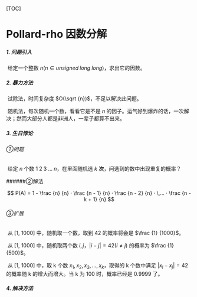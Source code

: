 [TOC]

# Pollard-rho 因数分解

##### 1. 问题引入

​	给定一个整数 $n(n\in unsigned \; long \; long)$，求出它的因数。

##### 2. 暴力方法

​	试除法，时间复杂度 $O(\sqrt {n})$，不足以解决此问题。

​	随机法，每次随机一个数，看看它是不是 $n$ 的因子。运气好到爆炸的话，一次解决；然而大部分人都是非洲人，一辈子都算不出来。

##### 3. 生日悖论

###### ①问题

​	给定 $n$ 个数 $1 \; 2 \; 3 \; ... \; n$，在里面随机选 $k$ **次**，问选到的数中出现重复的概率？

######②解法

$$
P(A) = 1 - \frac {n} {n} · \frac {n - 1} {n} · \frac {n - 2} {n} · \,... · \frac {n - k + 1} {n}
$$

###### ③扩展

​	从 [1, 1000] 中，随机取一个数，取到 42 的概率将会是 $\frac {1} {1000}$。

​	从 [1, 1000] 中，随机取两个数 $i, j$，$|i - j| = 42 (i \ne j)$ 的概率为 $\frac {1} {500}$。

​	从 [1, 1000] 中，取 k 个数 $x_1, x_2, x_3, ... , x_k$，取得的 k 个数中满足 $|x_i - x_j| = 42$ 的概率随 k 的增大而增大。当 k 为 100 时，概率已经是 0.9999 了。

##### 4. 解决方法

​	